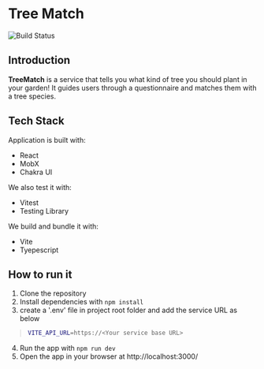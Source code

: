 # Tree Match

![Build Status](https://github.com/user/project/actions/workflows/main.yml/badge.svg)

## Introduction

**TreeMatch** is a service that tells you what kind of tree you should plant in your garden! It guides users
through a questionnaire and matches them with a tree species.

## Tech Stack

Application is built with:

- React
- MobX
- Chakra UI

We also test it with:

- Vitest
- Testing Library

We build and bundle it with:

- Vite
- Tyepescript

## How to run it

1. Clone the repository
2. Install dependencies with `npm install`
3. create a '.env' file in project root folder and add the service URL as below

> ```bash
> VITE_API_URL=https://<Your service base URL>
> ```

4. Run the app with `npm run dev`
5. Open the app in your browser at http://localhost:3000/
